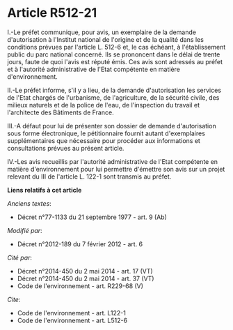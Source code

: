 # Article R512-21

I.-Le préfet communique, pour avis, un exemplaire de la demande d'autorisation à l'Institut national de l'origine et de la
qualité dans les conditions prévues par l'article L. 512-6 et, le cas échéant, à l'établissement public du parc national
concerné. Ils se prononcent dans le délai de trente jours, faute de quoi l'avis est réputé émis. Ces avis sont adressés au
préfet et à l'autorité administrative de l'Etat compétente en matière d'environnement. 

II.-Le préfet informe, s'il y a lieu, de la demande d'autorisation les services de l'Etat chargés de l'urbanisme, de
l'agriculture, de la sécurité civile, des milieux naturels et de la police de l'eau, de l'inspection du travail et
l'architecte des Bâtiments de France. 

III.-A défaut pour lui de présenter son dossier de demande d'autorisation sous forme électronique, le pétitionnaire fournit
autant d'exemplaires supplémentaires que nécessaire pour procéder aux informations et consultations prévues au présent
article. 

IV.-Les avis recueillis par l'autorité administrative de l'Etat compétente en matière d'environnement pour lui permettre
d'émettre son avis sur un projet relevant du III de l'article L. 122-1 sont transmis au préfet.

**Liens relatifs à cet article**

_Anciens textes_:

  - Décret n°77-1133 du 21 septembre 1977 - art. 9 (Ab)

_Modifié par_:

  - Décret n°2012-189 du 7 février 2012 - art. 6

_Cité par_:

  - Décret n°2014-450 du 2 mai 2014 - art. 17 (VT)
  - Décret n°2014-450 du 2 mai 2014 - art. 37 (VT)
  - Code de l'environnement - art. R229-68 (V)

_Cite_:

  - Code de l'environnement - art. L122-1
  - Code de l'environnement - art. L512-6
